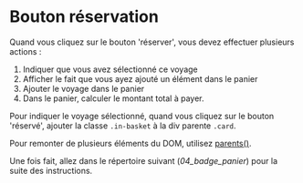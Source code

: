 # Bouton réservation

Quand vous cliquez sur le bouton 'réserver', vous devez effectuer plusieurs actions :

1. Indiquer que vous avez sélectionné ce voyage
2. Afficher le fait que vous ayez ajouté un élément dans le panier
3. Ajouter le voyage dans le panier
4. Dans le panier, calculer le montant total à payer.

Pour indiquer le voyage sélectionné, quand vous cliquez sur le bouton 'réservé', ajouter la classe `.in-basket` à la div parente `.card`.

Pour remonter de plusieurs éléments du DOM, utilisez [parents()](https://api.jquery.com/parents/).

Une fois fait, allez dans le répertoire suivant (*04_badge_panier*) pour la suite des instructions.
